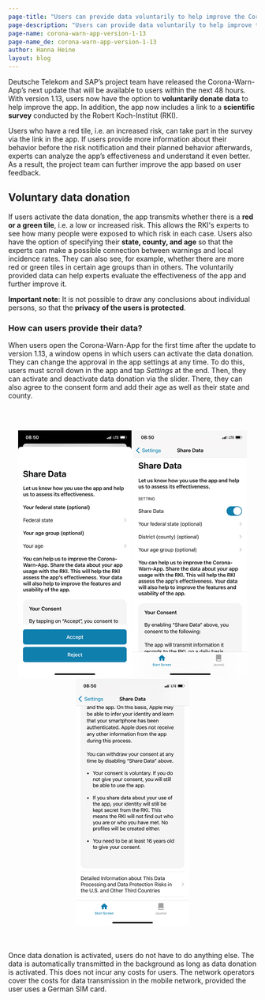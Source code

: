 ```yaml
---
page-title: "Users can provide data voluntarily to help improve the Corona-Warn-App further"
page-description: "Users can provide data voluntarily to help improve the Corona-Warn-App further"
page-name: corona-warn-app-version-1-13
page-name_de: corona-warn-app-version-1-13
author: Hanna Heine
layout: blog
---
```

 
Deutsche Telekom and SAP’s project team have released the Corona-Warn-App’s next update that will be available to users within the next 48 hours. With version 1.13, users now have the option to **voluntarily donate data** to help improve the app. In addition, the app now includes a link to a **scientific survey** conducted by the Robert Koch-Institut (RKI).

<!-- overview -->

Users who have a red tile, i.e. an increased risk, can take part in the survey via the link in the app. If users provide more information about their behavior before the risk notification and their planned behavior afterwards, experts can analyze the app’s effectiveness and understand it even better. As a result, the project team can further improve the app based on user feedback.  


## Voluntary data donation

If users activate the data donation, the app transmits whether there is a **red or a green tile**, i.e. a low or increased risk. This allows the RKI's experts to see how many people were exposed to which risk in each case. Users also have the option of specifying their **state, county, and age** so that the experts can make a possible connection between warnings and local incidence rates. They can also see, for example, whether there are more red or green tiles in certain age groups than in others. The voluntarily provided data can help experts evaluate the effectiveness of the app and further improve it. 

**Important note**: It is not possible to draw any conclusions about individual persons, so that the **privacy of the users is protected**. 


### How can users provide their data?

When users open the Corona-Warn-App for the first time after the update to version 1.13, a window opens in which users can activate the data donation. They can change the approval in the app settings at any time. To do this, users must scroll down in the app and tap *Settings* at the end. Then, they can activate and deactivate data donation via the slider. There, they can also agree to the consent form and add their age as well as their state and county.  

<br></br>

<center> <img src="./DataOnboarding_EN.png" title="Pop-Up Window Data Donation" style="align: center"> <img src="./DataSettings_EN_1.png" title="Data donation settings" style="align: center"> <img src="./DataSettings_EN_2.png" title="consent form" style="align: center"> </center>
<br></br>


Once data donation is activated, users do not have to do anything else. The data is automatically transmitted in the background as long as data donation is activated. This does not incur any costs for users. The network operators cover the costs for data transmission in the mobile network, provided the user uses a German SIM card.